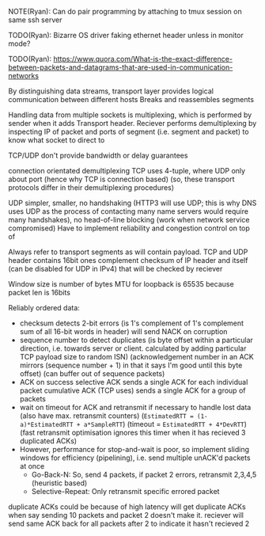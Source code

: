 <!-- SPDX-License-Identifier: zlib-acknowledgement -->

NOTE(Ryan): Can do pair programming by attaching to tmux session on same ssh server

TODO(Ryan): Bizarre OS driver faking ethernet header unless in monitor mode?

TODO(Ryan): https://www.quora.com/What-is-the-exact-difference-between-packets-and-datagrams-that-are-used-in-communication-networks

By distinguishing data streams, transport layer provides logical communication between different hosts
Breaks and reassembles segments

Handling data from multiple sockets is multiplexing, which is performed by sender 
when it adds Transport header.
Reciever performs demultiplexing by inspecting IP of packet and ports of segment 
(i.e. segment and packet) to know what socket to direct to

TCP/UDP don't provide bandwidth or delay guarantees

connection orientated demultiplexing TCP uses 4-tuple, where UDP only about port 
(hence why TCP is connection based)
(so, these transport protocols differ in their demultiplexing procedures)

UDP simpler, smaller, no handshaking (HTTP3 will use UDP; this is why DNS uses UDP as the process of contacting many name servers would require many handshakes), 
no head-of-line blocking (work when network service compromised)
Have to implement reliability and congestion control on top of

Always refer to transport segments as will contain payload. 
TCP and UDP header contains 16bit ones complement checksum of IP header and itself (can be disabled for UDP in IPv4) that will be checked by reciever

Window size is number of bytes
MTU for loopback is 65535 because packet len is 16bits

Reliably ordered data:
* checksum detects 2-bit errors (is 1's complement of 1's complement sum of all 16-bit words in header) 
will send NACK on corruption
* sequence number to detect duplicates 
(is byte offset within a particular direction, i.e. towards server or client. calculated by adding particular TCP payload size to random ISN)
(acknowledgement number in an ACK mirrors (sequence number + 1)  in that it says I'm good until this byte offset)
(can buffer out of sequence packets)
* ACK on success
selective ACK sends a single ACK for each individual packet 
cumulative ACK (TCP uses) sends a single ACK for a group of packets
* wait on timeout for ACK and retransmit if necessary to handle lost data (also have max. retransmit counters)
(`EstimatedRTT = (1- a)*EstimatedRTT + a*SampleRTT`)
(timeout = `EstimatedRTT + 4*DevRTT`)
(fast retransmit optimisation ignores this timer when it has recieved 3 duplicated ACKs)
* However, performance for stop-and-wait is poor, so implement sliding windows for efficiency 
(pipelining), i.e. send multiple unACK'd packets at once
  - Go-Back-N: So, send 4 packets, if packet 2 errors, retransmit 2,3,4,5 (heuristic based)
  - Selective-Repeat: Only retransmit specific errored packet

duplicate ACKs could be because of high latency
will get duplicate ACKs when say sending 10 packets and packet 2 doesn't make it. 
reciever will send same ACK back for all packets after 2 to indicate it hasn't recieved 2

